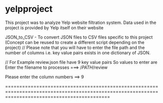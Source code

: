 # yelpproject
This project was to analyze Yelp website filtration system. Data used in the project is provided by Yelp itself on their website


JSON_to_CSV - To convert JSON files to CSV files specific to this project (Concept can be reused to create a different script depending on the project)
// Please note that you will have to enter the file path and the number of columns i.e. key value pairs exists in one dictionary of JSON.

// For Example review.json file have 9 key value pairs
So values to enter are
Enter the filename to processes   ===>  /$PATH$/review

Please enter the column numbers  ==>  9

=================================================================================================================================================
